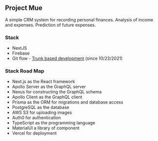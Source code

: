 ## Project Mue

A simple CRM system for recording personal finances. Analysis of income and expenses. Prediction of future expenses.

### Stack 
- NextJS
- Firebase
- Git flow - [Trunk based development](https://trunkbaseddevelopment.com/) (since 10/23/2021)

### Stack Road Map
- Next.js as the React framework
- Apollo Server as the GraphQL server
- Nexus for constructing the GraphQL schema
- Apollo Client as the GraphQL client
- Prisma as the ORM for migrations and database access
- PostgreSQL as the database
- AWS S3 for uploading images
- Auth0 for authentication
- TypeScript as the programming language
- MaterialUI a library of component
- Vercel for deployment
